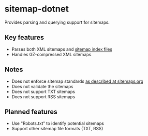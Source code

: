 # sitemap-dotnet

Provides parsing and querying support for sitemaps.

## Key features
- Parses both XML sitemaps and [sitemap index files](http://www.sitemaps.org/protocol.html#index)
- Handles GZ-compressed XML sitemaps

## Notes
- Does not enforce sitemap standards [as described at sitemaps.org](http://www.sitemaps.org/protocol.html)
- Does not validate the sitemaps
- Does not support TXT sitemaps
- Does not support RSS sitemaps

## Planned features
- Use "Robots.txt" to identify potential sitemaps
- Support other sitemap file formats (TXT, RSS)